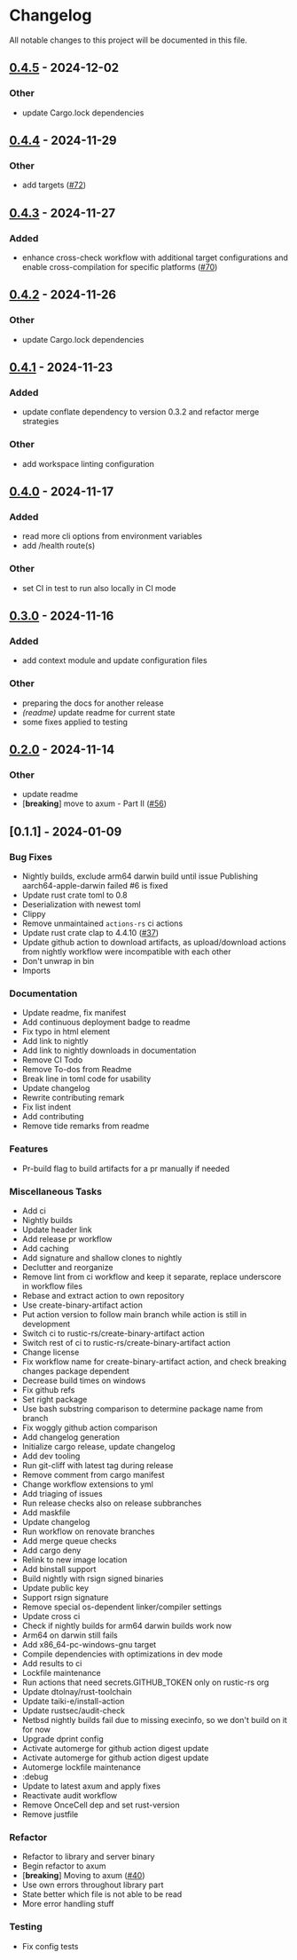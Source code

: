 # Changelog

All notable changes to this project will be documented in this file.

## [0.4.5](https://github.com/rustic-rs/rustic_server/compare/v0.4.4...v0.4.5) - 2024-12-02

### Other

- update Cargo.lock dependencies

## [0.4.4](https://github.com/rustic-rs/rustic_server/compare/v0.4.3...v0.4.4) - 2024-11-29

### Other

- add targets ([#72](https://github.com/rustic-rs/rustic_server/pull/72))

## [0.4.3](https://github.com/rustic-rs/rustic_server/compare/v0.4.2...v0.4.3) - 2024-11-27

### Added

- enhance cross-check workflow with additional target configurations and enable cross-compilation for specific platforms ([#70](https://github.com/rustic-rs/rustic_server/pull/70))

## [0.4.2](https://github.com/rustic-rs/rustic_server/compare/v0.4.1...v0.4.2) - 2024-11-26

### Other

- update Cargo.lock dependencies

## [0.4.1](https://github.com/rustic-rs/rustic_server/compare/v0.4.0...v0.4.1) - 2024-11-23

### Added

- update conflate dependency to version 0.3.2 and refactor merge strategies

### Other

- add workspace linting configuration

## [0.4.0](https://github.com/rustic-rs/rustic_server/compare/v0.3.0...v0.4.0) - 2024-11-17

### Added

- read more cli options from environment variables
- add /health route(s)

### Other

- set CI in test to run also locally in CI mode

## [0.3.0](https://github.com/rustic-rs/rustic_server/compare/v0.2.0...v0.3.0) - 2024-11-16

### Added

- add context module and update configuration files

### Other

- preparing the docs for another release
- *(readme)* update readme for current state
- some fixes applied to testing

## [0.2.0](https://github.com/rustic-rs/rustic_server/compare/v0.1.1...v0.2.0) - 2024-11-14

### Other

- update readme
- [**breaking**] move to axum - Part II ([#56](https://github.com/rustic-rs/rustic_server/pull/56))

## [0.1.1] - 2024-01-09

### Bug Fixes

- Nightly builds, exclude arm64 darwin build until issue Publishing
  aarch64-apple-darwin failed #6 is fixed
- Update rust crate toml to 0.8
- Deserialization with newest toml
- Clippy
- Remove unmaintained `actions-rs` ci actions
- Update rust crate clap to 4.4.10
  ([#37](https://github.com/rustic-rs/rustic_server/issues/37))
- Update github action to download artifacts, as upload/download actions from
  nightly workflow were incompatible with each other
- Don't unwrap in bin
- Imports

### Documentation

- Update readme, fix manifest
- Add continuous deployment badge to readme
- Fix typo in html element
- Add link to nightly
- Add link to nightly downloads in documentation
- Remove CI Todo
- Remove To-dos from Readme
- Break line in toml code for usability
- Update changelog
- Rewrite contributing remark
- Fix list indent
- Add contributing
- Remove tide remarks from readme

### Features

- Pr-build flag to build artifacts for a pr manually if needed

### Miscellaneous Tasks

- Add ci
- Nightly builds
- Update header link
- Add release pr workflow
- Add caching
- Add signature and shallow clones to nightly
- Declutter and reorganize
- Remove lint from ci workflow and keep it separate, replace underscore in
  workflow files
- Rebase and extract action to own repository
- Use create-binary-artifact action
- Put action version to follow main branch while action is still in development
- Switch ci to rustic-rs/create-binary-artifact action
- Switch rest of ci to rustic-rs/create-binary-artifact action
- Change license
- Fix workflow name for create-binary-artifact action, and check breaking
  changes package dependent
- Decrease build times on windows
- Fix github refs
- Set right package
- Use bash substring comparison to determine package name from branch
- Fix woggly github action comparison
- Add changelog generation
- Initialize cargo release, update changelog
- Add dev tooling
- Run git-cliff with latest tag during release
- Remove comment from cargo manifest
- Change workflow extensions to yml
- Add triaging of issues
- Run release checks also on release subbranches
- Add maskfile
- Update changelog
- Run workflow on renovate branches
- Add merge queue checks
- Add cargo deny
- Relink to new image location
- Add binstall support
- Build nightly with rsign signed binaries
- Update public key
- Support rsign signature
- Remove special os-dependent linker/compiler settings
- Update cross ci
- Check if nightly builds for arm64 darwin builds work now
- Arm64 on darwin still fails
- Add x86_64-pc-windows-gnu target
- Compile dependencies with optimizations in dev mode
- Add results to ci
- Lockfile maintenance
- Run actions that need secrets.GITHUB_TOKEN only on rustic-rs org
- Update dtolnay/rust-toolchain
- Update taiki-e/install-action
- Update rustsec/audit-check
- Netbsd nightly builds fail due to missing execinfo, so we don't build on it
  for now
- Upgrade dprint config
- Activate automerge for github action digest update
- Activate automerge for github action digest update
- Automerge lockfile maintenance
- :debug
- Update to latest axum and apply fixes
- Reactivate audit workflow
- Remove OnceCell dep and set rust-version
- Remove justfile

### Refactor

- Refactor to library and server binary
- Begin refactor to axum
- [**breaking**] Moving to axum
  ([#40](https://github.com/rustic-rs/rustic_server/issues/40))
- Use own errors throughout library part
- State better which file is not able to be read
- More error handling stuff

### Testing

- Fix config tests
